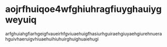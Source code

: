 # aojrfhuiqoe4wfghiuhragfiuyghauiygweyuiq
arfghuiahgfiarhgeigfvaueirhfgviuaehuigfhasiurhguiraehgiuyaehgiurehnuerahguivhaeruigvhiuaehuihiuhuirghuighuaiehugi
